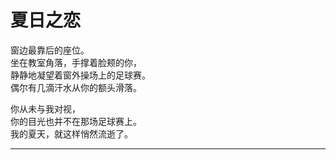# 夏日之恋

窗边最靠后的座位。\
坐在教室角落，手撑着脸颊的你，\
静静地凝望着窗外操场上的足球赛。\
偶尔有几滴汗水从你的额头滑落。

你从未与我对视，\
你的目光也并不在那场足球赛上。\
我的夏天，就这样悄然流逝了。





















---
